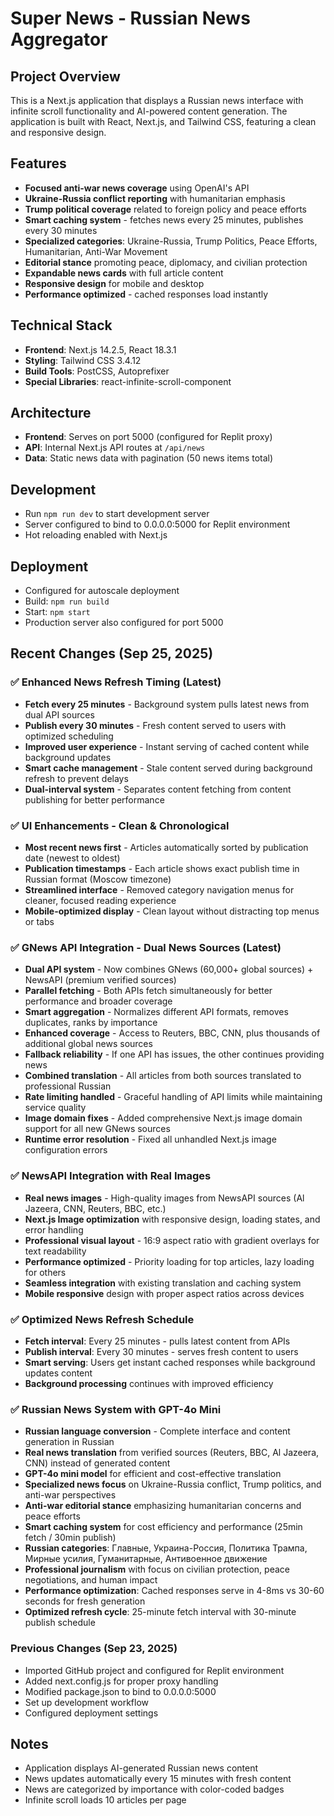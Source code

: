 # Super News - Russian News Aggregator

## Project Overview
This is a Next.js application that displays a Russian news interface with infinite scroll functionality and AI-powered content generation. The application is built with React, Next.js, and Tailwind CSS, featuring a clean and responsive design.

## Features
- **Focused anti-war news coverage** using OpenAI's API
- **Ukraine-Russia conflict reporting** with humanitarian emphasis
- **Trump political coverage** related to foreign policy and peace efforts
- **Smart caching system** - fetches news every 25 minutes, publishes every 30 minutes
- **Specialized categories**: Ukraine-Russia, Trump Politics, Peace Efforts, Humanitarian, Anti-War Movement
- **Editorial stance** promoting peace, diplomacy, and civilian protection
- **Expandable news cards** with full article content
- **Responsive design** for mobile and desktop
- **Performance optimized** - cached responses load instantly

## Technical Stack
- **Frontend**: Next.js 14.2.5, React 18.3.1
- **Styling**: Tailwind CSS 3.4.12
- **Build Tools**: PostCSS, Autoprefixer
- **Special Libraries**: react-infinite-scroll-component

## Architecture
- **Frontend**: Serves on port 5000 (configured for Replit proxy)
- **API**: Internal Next.js API routes at `/api/news`
- **Data**: Static news data with pagination (50 news items total)

## Development
- Run `npm run dev` to start development server
- Server configured to bind to 0.0.0.0:5000 for Replit environment
- Hot reloading enabled with Next.js

## Deployment
- Configured for autoscale deployment
- Build: `npm run build`
- Start: `npm start`
- Production server also configured for port 5000

## Recent Changes (Sep 25, 2025)
### ✅ Enhanced News Refresh Timing (Latest)
- **Fetch every 25 minutes** - Background system pulls latest news from dual API sources
- **Publish every 30 minutes** - Fresh content served to users with optimized scheduling
- **Improved user experience** - Instant serving of cached content while background updates
- **Smart cache management** - Stale content served during background refresh to prevent delays
- **Dual-interval system** - Separates content fetching from content publishing for better performance

### ✅ UI Enhancements - Clean & Chronological
- **Most recent news first** - Articles automatically sorted by publication date (newest to oldest)
- **Publication timestamps** - Each article shows exact publish time in Russian format (Moscow timezone)
- **Streamlined interface** - Removed category navigation menus for cleaner, focused reading experience
- **Mobile-optimized display** - Clean layout without distracting top menus or tabs
### ✅ GNews API Integration - Dual News Sources (Latest)
- **Dual API system** - Now combines GNews (60,000+ global sources) + NewsAPI (premium verified sources)
- **Parallel fetching** - Both APIs fetch simultaneously for better performance and broader coverage  
- **Smart aggregation** - Normalizes different API formats, removes duplicates, ranks by importance
- **Enhanced coverage** - Access to Reuters, BBC, CNN, plus thousands of additional global news sources
- **Fallback reliability** - If one API has issues, the other continues providing news
- **Combined translation** - All articles from both sources translated to professional Russian
- **Rate limiting handled** - Graceful handling of API limits while maintaining service quality
- **Image domain fixes** - Added comprehensive Next.js image domain support for all new GNews sources
- **Runtime error resolution** - Fixed all unhandled Next.js image configuration errors

### ✅ NewsAPI Integration with Real Images
- **Real news images** - High-quality images from NewsAPI sources (Al Jazeera, CNN, Reuters, BBC, etc.)
- **Next.js Image optimization** with responsive design, loading states, and error handling
- **Professional visual layout** - 16:9 aspect ratio with gradient overlays for text readability
- **Performance optimized** - Priority loading for top articles, lazy loading for others
- **Seamless integration** with existing translation and caching system
- **Mobile responsive** design with proper aspect ratios across devices

### ✅ Optimized News Refresh Schedule  
- **Fetch interval**: Every 25 minutes - pulls latest content from APIs
- **Publish interval**: Every 30 minutes - serves fresh content to users  
- **Smart serving**: Users get instant cached responses while background updates content
- **Background processing** continues with improved efficiency

### ✅ Russian News System with GPT-4o Mini
- **Russian language conversion** - Complete interface and content generation in Russian 
- **Real news translation** from verified sources (Reuters, BBC, Al Jazeera, CNN) instead of generated content
- **GPT-4o mini model** for efficient and cost-effective translation
- **Specialized news focus** on Ukraine-Russia conflict, Trump politics, and anti-war perspectives
- **Anti-war editorial stance** emphasizing humanitarian concerns and peace efforts
- **Smart caching system** for cost efficiency and performance (25min fetch / 30min publish)
- **Russian categories**: Главные, Украина-Россия, Политика Трампа, Мирные усилия, Гуманитарные, Антивоенное движение
- **Professional journalism** with focus on civilian protection, peace negotiations, and human impact
- **Performance optimization**: Cached responses serve in 4-8ms vs 30-60 seconds for fresh generation
- **Optimized refresh cycle**: 25-minute fetch interval with 30-minute publish schedule

### Previous Changes (Sep 23, 2025)
- Imported GitHub project and configured for Replit environment
- Added next.config.js for proper proxy handling
- Modified package.json to bind to 0.0.0.0:5000
- Set up development workflow
- Configured deployment settings

## Notes
- Application displays AI-generated Russian news content
- News updates automatically every 15 minutes with fresh content
- News are categorized by importance with color-coded badges
- Infinite scroll loads 10 articles per page